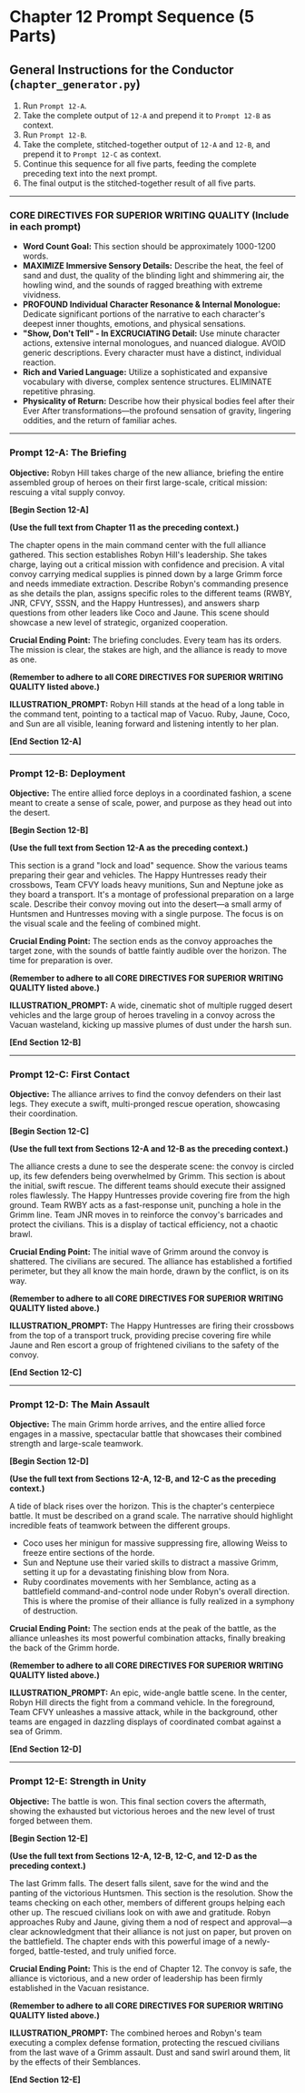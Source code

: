 # Chapter 12 Prompt Sequence (5 Parts)

## General Instructions for the Conductor (`chapter_generator.py`)

1. Run `Prompt 12-A`.
2. Take the complete output of `12-A` and prepend it to `Prompt 12-B` as context.
3. Run `Prompt 12-B`.
4. Take the complete, stitched-together output of `12-A` and `12-B`, and prepend it to `Prompt 12-C` as context.
5. Continue this sequence for all five parts, feeding the complete preceding text into the next prompt.
6. The final output is the stitched-together result of all five parts.

---

### **CORE DIRECTIVES FOR SUPERIOR WRITING QUALITY (Include in each prompt)**

* **Word Count Goal:** This section should be approximately 1000-1200 words.
* **MAXIMIZE Immersive Sensory Details:** Describe the heat, the feel of sand and dust, the quality of the blinding light and shimmering air, the howling wind, and the sounds of ragged breathing with extreme vividness.
* **PROFOUND Individual Character Resonance & Internal Monologue:** Dedicate significant portions of the narrative to each character's deepest inner thoughts, emotions, and physical sensations.
* **"Show, Don't Tell" - In EXCRUCIATING Detail:** Use minute character actions, extensive internal monologues, and nuanced dialogue. AVOID generic descriptions. Every character must have a distinct, individual reaction.
* **Rich and Varied Language:** Utilize a sophisticated and expansive vocabulary with diverse, complex sentence structures. ELIMINATE repetitive phrasing.
* **Physicality of Return:** Describe how their physical bodies feel after their Ever After transformations—the profound sensation of gravity, lingering oddities, and the return of familiar aches.

---

### **Prompt 12-A: The Briefing**

**Objective:** Robyn Hill takes charge of the new alliance, briefing the entire assembled group of heroes on their first large-scale, critical mission: rescuing a vital supply convoy.

**[Begin Section 12-A]**

**(Use the full text from Chapter 11 as the preceding context.)**

The chapter opens in the main command center with the full alliance gathered. This section establishes Robyn Hill's leadership. She takes charge, laying out a critical mission with confidence and precision. A vital convoy carrying medical supplies is pinned down by a large Grimm force and needs immediate extraction. Describe Robyn's commanding presence as she details the plan, assigns specific roles to the different teams (RWBY, JNR, CFVY, SSSN, and the Happy Huntresses), and answers sharp questions from other leaders like Coco and Jaune. This scene should showcase a new level of strategic, organized cooperation.

**Crucial Ending Point:** The briefing concludes. Every team has its orders. The mission is clear, the stakes are high, and the alliance is ready to move as one.

**(Remember to adhere to all CORE DIRECTIVES FOR SUPERIOR WRITING QUALITY listed above.)**

**ILLUSTRATION_PROMPT:** Robyn Hill stands at the head of a long table in the command tent, pointing to a tactical map of Vacuo. Ruby, Jaune, Coco, and Sun are all visible, leaning forward and listening intently to her plan.

**[End Section 12-A]**

---

### **Prompt 12-B: Deployment**

**Objective:** The entire allied force deploys in a coordinated fashion, a scene meant to create a sense of scale, power, and purpose as they head out into the desert.

**[Begin Section 12-B]**

**(Use the full text from Section 12-A as the preceding context.)**

This section is a grand "lock and load" sequence. Show the various teams preparing their gear and vehicles. The Happy Huntresses ready their crossbows, Team CFVY loads heavy munitions, Sun and Neptune joke as they board a transport. It's a montage of professional preparation on a large scale. Describe their convoy moving out into the desert—a small army of Huntsmen and Huntresses moving with a single purpose. The focus is on the visual scale and the feeling of combined might.

**Crucial Ending Point:** The section ends as the convoy approaches the target zone, with the sounds of battle faintly audible over the horizon. The time for preparation is over.

**(Remember to adhere to all CORE DIRECTIVES FOR SUPERIOR WRITING QUALITY listed above.)**

**ILLUSTRATION_PROMPT:** A wide, cinematic shot of multiple rugged desert vehicles and the large group of heroes traveling in a convoy across the Vacuan wasteland, kicking up massive plumes of dust under the harsh sun.

**[End Section 12-B]**

---

### **Prompt 12-C: First Contact**

**Objective:** The alliance arrives to find the convoy defenders on their last legs. They execute a swift, multi-pronged rescue operation, showcasing their coordination.

**[Begin Section 12-C]**

**(Use the full text from Sections 12-A and 12-B as the preceding context.)**

The alliance crests a dune to see the desperate scene: the convoy is circled up, its few defenders being overwhelmed by Grimm. This section is about the initial, swift rescue. The different teams should execute their assigned roles flawlessly. The Happy Huntresses provide covering fire from the high ground. Team RWBY acts as a fast-response unit, punching a hole in the Grimm line. Team JNR moves in to reinforce the convoy's barricades and protect the civilians. This is a display of tactical efficiency, not a chaotic brawl.

**Crucial Ending Point:** The initial wave of Grimm around the convoy is shattered. The civilians are secured. The alliance has established a fortified perimeter, but they all know the main horde, drawn by the conflict, is on its way.

**(Remember to adhere to all CORE DIRECTIVES FOR SUPERIOR WRITING QUALITY listed above.)**

**ILLUSTRATION_PROMPT:** The Happy Huntresses are firing their crossbows from the top of a transport truck, providing precise covering fire while Jaune and Ren escort a group of frightened civilians to the safety of the convoy.

**[End Section 12-C]**

---

### **Prompt 12-D: The Main Assault**

**Objective:** The main Grimm horde arrives, and the entire allied force engages in a massive, spectacular battle that showcases their combined strength and large-scale teamwork.

**[Begin Section 12-D]**

**(Use the full text from Sections 12-A, 12-B, and 12-C as the preceding context.)**

A tide of black rises over the horizon. This is the chapter's centerpiece battle. It must be described on a grand scale. The narrative should highlight incredible feats of teamwork between the different groups.

* Coco uses her minigun for massive suppressing fire, allowing Weiss to freeze entire sections of the horde.
* Sun and Neptune use their varied skills to distract a massive Grimm, setting it up for a devastating finishing blow from Nora.
* Ruby coordinates movements with her Semblance, acting as a battlefield command-and-control node under Robyn's overall direction.
This is where the promise of their alliance is fully realized in a symphony of destruction.

**Crucial Ending Point:** The section ends at the peak of the battle, as the alliance unleashes its most powerful combination attacks, finally breaking the back of the Grimm horde.

**(Remember to adhere to all CORE DIRECTIVES FOR SUPERIOR WRITING QUALITY listed above.)**

**ILLUSTRATION_PROMPT:** An epic, wide-angle battle scene. In the center, Robyn Hill directs the fight from a command vehicle. In the foreground, Team CFVY unleashes a massive attack, while in the background, other teams are engaged in dazzling displays of coordinated combat against a sea of Grimm.

**[End Section 12-D]**

---

### **Prompt 12-E: Strength in Unity**

**Objective:** The battle is won. This final section covers the aftermath, showing the exhausted but victorious heroes and the new level of trust forged between them.

**[Begin Section 12-E]**

**(Use the full text from Sections 12-A, 12-B, 12-C, and 12-D as the preceding context.)**

The last Grimm falls. The desert falls silent, save for the wind and the panting of the victorious Huntsmen. This section is the resolution. Show the teams checking on each other, members of different groups helping each other up. The rescued civilians look on with awe and gratitude. Robyn approaches Ruby and Jaune, giving them a nod of respect and approval—a clear acknowledgment that their alliance is not just on paper, but proven on the battlefield. The chapter ends with this powerful image of a newly-forged, battle-tested, and truly unified force.

**Crucial Ending Point:** This is the end of Chapter 12. The convoy is safe, the alliance is victorious, and a new order of leadership has been firmly established in the Vacuan resistance.

**(Remember to adhere to all CORE DIRECTIVES FOR SUPERIOR WRITING QUALITY listed above.)**

**ILLUSTRATION_PROMPT:** The combined heroes and Robyn's team executing a complex defense formation, protecting the rescued civilians from the last wave of a Grimm assault. Dust and sand swirl around them, lit by the effects of their Semblances.

**[End Section 12-E]**
